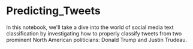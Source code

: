 # Predicting_Tweets 

In this notebook, we'll take a dive into the world of social media text classification by investigating how to properly classify tweets from two prominent North American politicians: Donald Trump and Justin Trudeau.
